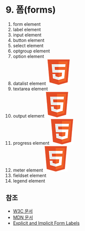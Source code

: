 # 9. 폼\(forms\)

1. form element
2. label element
3. input element
4. button element
5. select element
6. optgroup element
7. option element
8. datalist element ![](../.gitbook/assets/ico_html5.png) 
9. textarea element
10. output element ![](../.gitbook/assets/ico_html5.png) 
11. progress element ![](../.gitbook/assets/ico_html5.png) 
12. meter element ![](../.gitbook/assets/ico_html5.png) 
13. fieldset element
14. legend element



## 참조

* [W3C 문서](https://www.w3.org/TR/html52/sec-forms.html#sec-forms) 
* [MDN 문서](https://developer.mozilla.org/ko/docs/Web/HTML/Element) 
* [Explicit and Implicit Form Labels](https://cccaccessibility.org/web/web-developer-tutorials/explicit-and-implicit-form-labels)

